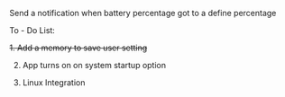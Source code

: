 Send a notification when battery percentage got to a define percentage

To - Do List:


~~1. Add a memory to save user setting~~


2. App turns on on system startup option


3. Linux Integration